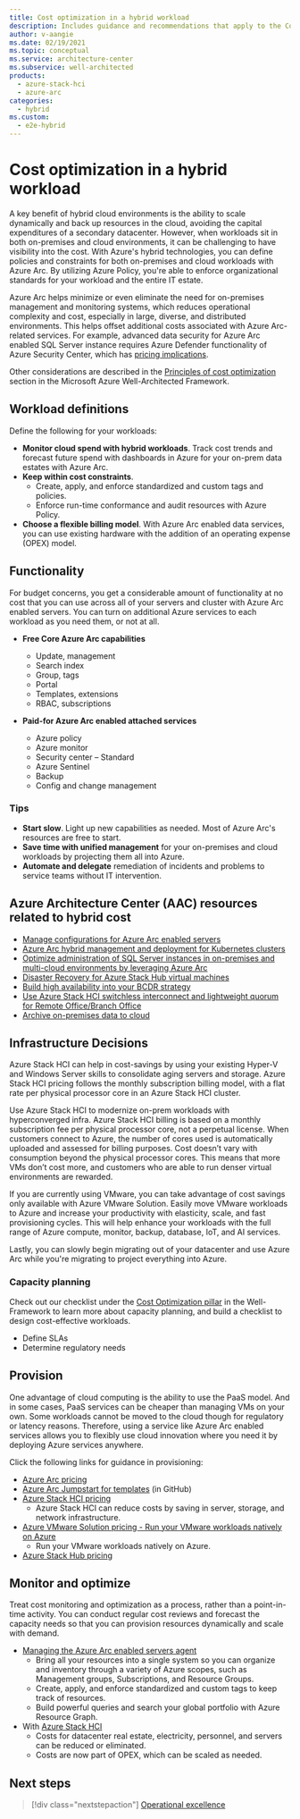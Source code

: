 ```yaml
---
title: Cost optimization in a hybrid workload
description: Includes guidance and recommendations that apply to the Cost pillar in a hybrid and multi-cloud environment.
author: v-aangie
ms.date: 02/19/2021
ms.topic: conceptual
ms.service: architecture-center
ms.subservice: well-architected
products:
  - azure-stack-hci
  - azure-arc
categories:
  - hybrid
ms.custom:
  - e2e-hybrid
---
```


# Cost optimization in a hybrid workload

A key benefit of hybrid cloud environments is the ability to scale dynamically and back up resources in the cloud, avoiding the capital expenditures of a secondary datacenter. However, when workloads sit in both on-premises and cloud environments, it can be challenging to have visibility into the cost. With Azure's hybrid technologies, you can define policies and constraints for both on-premises and cloud workloads with Azure Arc. By utilizing Azure Policy, you're able to enforce organizational standards for your workload and the entire IT estate.

Azure Arc helps minimize or even eliminate the need for on-premises management and monitoring systems, which reduces operational complexity and cost, especially in large, diverse, and distributed environments. This helps offset additional costs associated with Azure Arc-related services. For example, advanced data security for Azure Arc enabled SQL Server instance requires Azure Defender functionality of Azure Security Center, which has [pricing implications](https://azure.microsoft.com/pricing/details/security-center/).

Other considerations are described in the [Principles of cost optimization](../cost/design-model.md) section in the Microsoft Azure Well-Architected Framework.

## Workload definitions

Define the following for your workloads:

- **Monitor cloud spend with hybrid workloads**. Track cost trends and forecast future spend with dashboards in Azure for your on-prem data estates with Azure Arc.
- **Keep within cost constraints**.
   - Create, apply, and enforce standardized and custom tags and policies.
   - Enforce run-time conformance and audit resources with Azure Policy.
- **Choose a flexible billing model**. With Azure Arc enabled data services, you can use existing hardware with the addition of an operating expense (OPEX) model.

## Functionality

For budget concerns, you get a considerable amount of functionality at no cost that you can use across all of your servers and cluster with Azure Arc enabled servers. You can turn on additional Azure services to each workload as you need them, or not at all.

- **Free Core Azure Arc capabilities**
   - Update, management
   - Search index
   - Group, tags
   - Portal
   - Templates, extensions
   - RBAC, subscriptions

- **Paid-for Azure Arc enabled attached services**
   - Azure policy
   - Azure monitor
   - Security center – Standard
   - Azure Sentinel
   - Backup
   - Config and change management

### Tips

- **Start slow**. Light up new capabilities as needed. Most of Azure Arc's resources are free to start.
- **Save time with unified management** for your on-premises and cloud workloads by projecting them all into Azure.
- **Automate and delegate** remediation of incidents and problems to service teams without IT intervention.

## Azure Architecture Center (AAC) resources related to hybrid cost

- [Manage configurations for Azure Arc enabled servers](../../hybrid/azure-arc-hybrid-config.yml)
- [Azure Arc hybrid management and deployment for Kubernetes clusters](../../hybrid/arc-hybrid-kubernetes.yml)
- [Optimize administration of SQL Server instances in on-premises and multi-cloud environments by leveraging Azure Arc](../../hybrid/azure-arc-sql-server.yml)
- [Disaster Recovery for Azure Stack Hub virtual machines](../../hybrid/azure-stack-vm-dr.yml)
- [Build high availability into your BCDR strategy](../../solution-ideas/articles/build-high-availability-into-your-bcdr-strategy.yml)
- [Use Azure Stack HCI switchless interconnect and lightweight quorum for Remote Office/Branch Office](../../hybrid/azure-stack-robo.yml)
- [Archive on-premises data to cloud](../../solution-ideas/articles/backup-archive-on-premises.yml)
 
## Infrastructure Decisions

Azure Stack HCI can help in cost-savings by using your existing Hyper-V and Windows Server skills to consolidate aging servers and storage. Azure Stack HCI pricing follows the monthly subscription billing model, with a flat rate per physical processor core in an Azure Stack HCI cluster.

Use Azure Stack HCI to modernize on-prem workloads with hyperconverged infra. Azure Stack HCI billing is based on a monthly subscription fee per physical processor core, not a perpetual license. When customers connect to Azure, the number of cores used is automatically uploaded and assessed for billing purposes. Cost doesn’t vary with consumption beyond the physical processor cores. This means that more VMs don’t cost more, and customers who are able to run denser virtual environments are rewarded.

If you are currently using VMware, you can take advantage of cost savings only available with Azure VMware Solution. Easily move VMware workloads to Azure and increase your productivity with elasticity, scale, and fast provisioning cycles. This will help enhance your workloads with the full range of Azure compute, monitor, backup, database, IoT, and AI services. 

Lastly, you can slowly begin migrating out of your datacenter and use Azure Arc while you're migrating to project everything into Azure.

### Capacity planning

Check out our checklist under the [Cost Optimization pillar](../cost/design-checklist.md) in the Well-Framework to learn more about capacity planning, and build a checklist to design cost-effective workloads. 

- Define SLAs
- Determine regulatory needs

## Provision

One advantage of cloud computing is the ability to use the PaaS model. And in some cases, PaaS services can be cheaper than managing VMs on your own. Some workloads cannot be moved to the cloud though for regulatory or latency reasons. Therefore, using a service like Azure Arc enabled  services allows you to flexibly use cloud innovation where you need it by deploying Azure services anywhere. 

Click the following links for guidance in provisioning:

- [Azure Arc pricing](https://azure.microsoft.com/pricing/details/azure-arc/)
- [Azure Arc Jumpstart for templates](https://github.com/microsoft/azure_arc) (in GitHub)
- [Azure Stack HCI pricing](https://azure.microsoft.com/pricing/details/azure-stack/hci/)
   - Azure Stack HCI can reduce costs by saving in server, storage, and network infrastructure.
- [Azure VMware Solution pricing - Run your VMware workloads natively on Azure](https://azure.microsoft.com/pricing/details/azure-vmware/)
   - Run your VMware workloads natively on Azure.
- [Azure Stack Hub pricing](https://azure.microsoft.com/pricing/details/azure-stack/hub/)

## Monitor and optimize

Treat cost monitoring and optimization as a process, rather than a point-in-time activity. You can conduct regular cost reviews and forecast the capacity needs so that you can provision resources dynamically and scale with demand.

- [Managing the Azure Arc enabled servers agent](/azure/azure-arc/servers/manage-agent/)
   - Bring all your resources into a single system so you can organize and inventory through a variety of Azure scopes, such as Management groups, Subscriptions, and Resource Groups.
   - Create, apply, and enforce standardized and custom tags to keep track of resources.
   - Build powerful queries and search your global portfolio with Azure Resource Graph.
- With [Azure Stack HCI](https://azure.microsoft.com/pricing/details/azure-stack/hci/)
   - Costs for datacenter real estate, electricity, personnel, and servers can be reduced or eliminated.
   - Costs are now part of OPEX, which can be scaled as needed.

## Next steps

>[!div class="nextstepaction"]
>[Operational excellence](./hybrid-opex.md)
